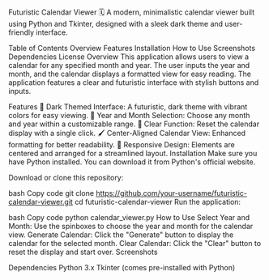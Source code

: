 Futuristic Calendar Viewer 🗓️
A modern, minimalistic calendar viewer built using Python and Tkinter, designed with a sleek dark theme and user-friendly interface.

Table of Contents
Overview
Features
Installation
How to Use
Screenshots
Dependencies
License
Overview
This application allows users to view a calendar for any specified month and year. The user inputs the year and month, and the calendar displays a formatted view for easy reading. The application features a clear and futuristic interface with stylish buttons and inputs.

Features
🌌 Dark Themed Interface: A futuristic, dark theme with vibrant colors for easy viewing.
📆 Year and Month Selection: Choose any month and year within a customizable range.
🧹 Clear Function: Reset the calendar display with a single click.
🖌️ Center-Aligned Calendar View: Enhanced formatting for better readability.
📱 Responsive Design: Elements are centered and arranged for a streamlined layout.
Installation
Make sure you have Python installed. You can download it from Python's official website.

Download or clone this repository:

bash
Copy code
git clone https://github.com/your-username/futuristic-calendar-viewer.git
cd futuristic-calendar-viewer
Run the application:

bash
Copy code
python calendar_viewer.py
How to Use
Select Year and Month: Use the spinboxes to choose the year and month for the calendar view.
Generate Calendar: Click the "Generate" button to display the calendar for the selected month.
Clear Calendar: Click the "Clear" button to reset the display and start over.
Screenshots

Dependencies
Python 3.x
Tkinter (comes pre-installed with Python)
